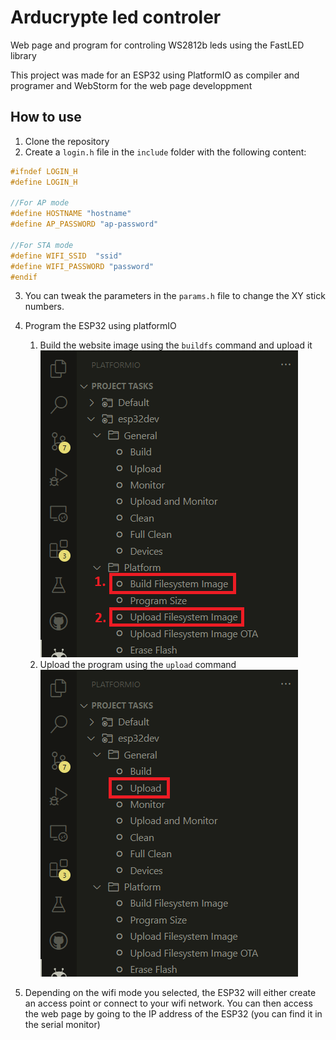 # Arducrypte led controler
Web page and program for controling WS2812b leds using the FastLED library

This project was made for an ESP32 using PlatformIO as compiler and programer and WebStorm for the web page developpment

## How to use

1. Clone the repository
2. Create a `login.h` file in the `include` folder with the following content:
```c
#ifndef LOGIN_H
#define LOGIN_H

//For AP mode
#define HOSTNAME "hostname"
#define AP_PASSWORD "ap-password"

//For STA mode
#define WIFI_SSID  "ssid"
#define WIFI_PASSWORD "password"
#endif
```
3. You can tweak the parameters in the `params.h` file to change the XY stick numbers.

4. Program the ESP32 using platformIO
   1. Build the website image using the `buildfs` command and upload it
   ![Flashing website](img/build-and-flash-web.png)
   2. Upload the program using the `upload` command
   ![Uploading the program](img/upload.png)

5. Depending on the wifi mode you selected, the ESP32 will either create an access point or connect to your wifi network. You can then access the web page by going to the IP address of the ESP32 (you can find it in the serial monitor)

